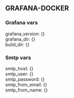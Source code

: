## GRAFANA-DOCKER ##

### Grafana vars ###
grafana_version: {}  
grafana_dir: {}  
build_dir: {}  

### Smtp vars ###
smtp_host: {}  
smtp_user: {}  
smtp_password: {}  
smtp_from_email: {}  
smtp_from_name: {}  


